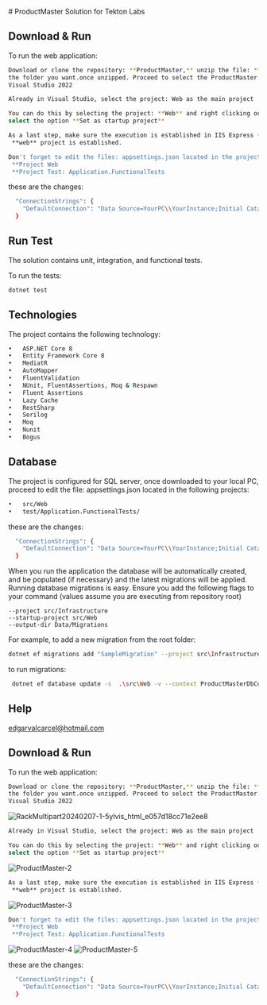 ﻿﻿# ProductMaster Solution for Tekton Labs
## Download & Run
To run the web application:

```bash
Download or clone the repository: **ProductMaster,** unzip the file: **ProductMaster-master.zip** to
the folder you want.once unzipped. Proceed to select the ProductMaster.sln file to be opened with
Visual Studio 2022
 ```

```bash
Already in Visual Studio, select the project: Web as the main project

You can do this by selecting the project: **Web** and right clicking on it and on the pop-up menu
select the option **Set as startup project**
 ```

```bash
As a last step, make sure the execution is established in IIS Express (just for this test) and that the
 **web** project is established.
 ```

```bash
Don't forget to edit the files: appsettings.json located in the projects:
 **Project Web
 **Project Test: Application.FunctionalTests
 ```

these are the changes:
```bash
  "ConnectionStrings": {
    "DefaultConnection": "Data Source=YourPC\\YourInstance;Initial Catalog=ProductMasterDb;User ID=YourUser;Password=YourPassword;MultipleActiveResultSets=True;Connect Timeout=100;Encrypt=False;"
  }
 ```
## Run Test

The solution contains unit, integration, and functional tests.

To run the tests:
```bash
dotnet test
```

## Technologies

The project contains the following technology:
```bash
•	ASP.NET Core 8
•	Entity Framework Core 8
•	MediatR
•	AutoMapper
•	FluentValidation
•	NUnit, FluentAssertions, Moq & Respawn
•	Fluent Assertions
•	Lazy Cache
•	RestSharp
•	Serilog
•	Moq
•	Nunit
•	Bogus
 ```
## Database
The project is configured for SQL server, once downloaded to your local PC, proceed to edit the file: appsettings.json located in the following projects:
```bash
•	src/Web
•	test/Application.FunctionalTests/
 ```
these are the changes:
```bash
  "ConnectionStrings": {
    "DefaultConnection": "Data Source=YourPC\\YourInstance;Initial Catalog=ProductMasterDb;User ID=YourUser;Password=YourPassword;MultipleActiveResultSets=True;Connect Timeout=100;Encrypt=False;"
  }
 ```
  
When you run the application the database will be automatically created, and be populated (if necessary) and the latest migrations will be applied.
Running database migrations is easy. Ensure you add the following flags to your command (values assume you are executing from repository root)
 ```
--project src/Infrastructure
--startup-project src/Web
--output-dir Data/Migrations
 ```
For example, to add a new migration from the root folder:
```bash
dotnet ef migrations add "SampleMigration" --project src\Infrastructure --startup-project src\Web --output-dir Data\Migrations
 ```
to run migrations: 
```bash
 dotnet ef database update -s  .\src\Web -v --context ProductMasterDbContext --project .\src\Infrastructure
 ```
## Help
edgarvalcarcel@hotmail.com
## Download & Run
To run the web application:

```bash
Download or clone the repository: **ProductMaster,** unzip the file: **ProductMaster-master.zip** to
the folder you want.once unzipped. Proceed to select the ProductMaster.sln file to be opened with
Visual Studio 2022
 ```
![RackMultipart20240207-1-5ylvis_html_e057d18cc71e2ee8](https://github.com/edgarvalcarcel/ProductMaster/assets/7807698/867e7d99-0dc5-4388-9b1b-e879bd7e6d0a)

```bash
Already in Visual Studio, select the project: Web as the main project

You can do this by selecting the project: **Web** and right clicking on it and on the pop-up menu
select the option **Set as startup project**
 ```
![ProductMaster-2](https://github.com/edgarvalcarcel/ProductMaster/assets/7807698/311c75c3-ab9a-4eb3-afdf-dfc80e6ca788)

```bash
As a last step, make sure the execution is established in IIS Express (just for this test) and that the
 **web** project is established.
 ```
![ProductMaster-3](https://github.com/edgarvalcarcel/ProductMaster/assets/7807698/863b5e44-4627-4bc3-9361-da19c77d0f4c)

```bash
Don't forget to edit the files: appsettings.json located in the projects:
 **Project Web
 **Project Test: Application.FunctionalTests
 ```
![ProductMaster-4](https://github.com/edgarvalcarcel/ProductMaster/assets/7807698/3d815244-0a99-483f-ad65-c6b047f5f27f)
![ProductMaster-5](https://github.com/edgarvalcarcel/ProductMaster/assets/7807698/e1f39ce8-89a5-498c-bd0d-0a9f7c6494d7)

these are the changes:

```bash
  "ConnectionStrings": {
    "DefaultConnection": "Data Source=YourPC\\YourInstance;Initial Catalog=ProductMasterDb;User ID=YourUser;Password=YourPassword;MultipleActiveResultSets=True;Connect Timeout=100;Encrypt=False;"
  }
 ```

